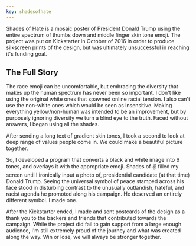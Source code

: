 ```yaml
---
key: shadesofhate
---
```


Shades of Hate is a mosaic poster of President Donald Trump using the entire spectrum of thumbs down and middle finger skin tone emoji. The project was put on Kickstarter in October of 2016 in order to produce silkscreen prints of the design, but was ultimately unsuccessful in reaching it's funding goal.


## The Full Story

The race emoji can be uncomfortable, but embracing the diversity that makes up the human spectrum has never been so important. I don't like using the original white ones that spawned online racial tension. I also can't use the non-white ones which would be seen as insensitive. Making everything yellow/non-human was intended to be an improvement, but by purposely ignoring diversity we turn a blind eye to the truth. Faced without answers, I began using all the shades.

After sending a long text of gradient skin tones, I took a second to look at deep range of values people come in. We could make a beautiful picture together.


So, I developed a program that converts a black and white image into 6 tones, and overlays it with the appropriate emoji. Shades of ✌️ filled my screen until I ironically input a photo of, presidential candidate (at that time) Donald Trump. Seeing the universal symbol of peace stamped across his face stood in disturbing contrast to the unusually outlandish, hateful, and racist agenda he promoted along his campaign. He deserved an entirely different symbol. I made one.


After the Kickstarter ended, I made and sent postcards of the design as a thank you to the backers and friends that contributed towards the campaign. While the project did fail to gain support from a large enough audience, I'm still extremely proud of the journey and what was created along the way. Win or lose, we will always be stronger together.

